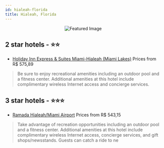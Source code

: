 ```yaml
---
id: hialeah-florida
title: Hialeah, Florida
---
```


<center><img src="https://i.travelapi.com/hotels/1000000/20000/10100/10048/d3e5c8c2_z.jpg" alt="Featured Image" /></center>


##  2 star hotels - ⭐️⭐️

-    [Holiday Inn Express & Suites Miami-Hialeah (Miami Lakes)](https://us.hurb.com/hotels/hialeah/holiday-inn-express-suites-miami-hialeah-miami-lakes-JNP-JP755386?cmp=18055) Prices from R$ 575,89
   > Be sure to enjoy recreational amenities including an outdoor pool and a fitness center. Additional amenities at this hotel include complimentary wireless Internet access and concierge services.

##  3 star hotels - ⭐️⭐️⭐️

-    [Ramada Hialeah/Miami Airport](https://us.hurb.com/hotels/hialeah/ramada-hialeah-miami-airport-JNP-JP983231?cmp=18055) Prices from R$ 543,15
   > Take advantage of recreation opportunities including an outdoor pool and a fitness center. Additional amenities at this hotel include complimentary wireless Internet access, concierge services, and gift shops/newsstands. Guests can catch a ride to ne
